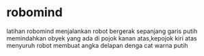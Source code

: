 # robomind
latihan robomind 
menjalankan robot bergerak sepanjang garis putih
memindahkan obyek yang ada di pojok kanan atas,kepojok kiri atas
menyuruh robot membuat angka delapan denga cat warna putih
